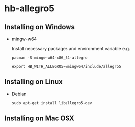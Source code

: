 # hb-allegro5

## Installing on Windows

- mingw-w64

   Install necessary packages and environment variable
   e.g.

   ```
   pacman -S mingw-w64-x86_64-allegro
   ```
   ```
   export HB_WITH_ALLEGRO5=/mingw64/include/allegro5
   ```

## Installing on Linux

- Debian

   ```
   sudo apt-get install liballegro5-dev
   ```

## Installing on Mac OSX

